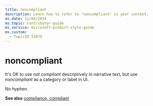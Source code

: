```yaml
---
title: noncompliant
description: Learn how to refer to "noncompliant" in your content.
ms.date: 11/04/2024
ms.topic: contributor-guide
ms.service: microsoft-product-style-guide
ms.custom:
  - TopicID 51070
---
```



# noncompliant

It's OK to use *not compliant* descriptively in narrative text, but use *noncompliant* as a category or label in UI.​

No hyphen.

**See also** [compliance, compliant](~\a_z_names_terms\c\compliance-compliant.md)